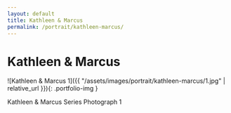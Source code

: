 ```yaml
---
layout: default
title: Kathleen & Marcus
permalink: /portrait/kathleen-marcus/
---
```


# Kathleen & Marcus

![Kathleen & Marcus 1]({{ "/assets/images/portrait/kathleen-marcus/1.jpg" | relative_url }}){: .portfolio-img }
<p class="caption">Kathleen & Marcus Series Photograph 1</p>